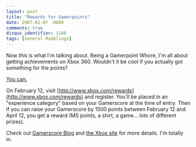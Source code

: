 ```yaml
---
layout: post
title: "Rewards for Gamerpoints"
date: 2007-02-07 -0800
comments: true
disqus_identifier: 1146
tags: [General Ramblings]
---
```

Now *this* is what I'm talking about. Being a Gamerpoint Whore, I'm all
about getting achievements on Xbox 360. Wouldn't it be cool if you
actually got something for the points?
 
 [You
can.](http://gamerscoreblog.com/team/archive/2007/02/06/540799.aspx)
 
 On February 12, visit
[http://www.xbox.com/rewards](http://www.xbox.com/rewards) and register.
You'll be placed in an "experience category" based on your Gamerscore at
the time of entry. Then if you can raise your Gamerscore by 1500 points
between February 12 and April 12, you get a reward (MS points, a shirt,
a game... lots of different prizes).
 
 Check out [Gamerscore
Blog](http://gamerscoreblog.com/team/archive/2007/02/06/540799.aspx) and
[the Xbox
site](http://www.xbox.com/en-US/community/news/2007/0205-xboxrewards.htm)
for more details. I'm totally in.
